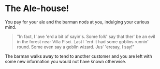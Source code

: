 # The Ale-house!

You pay for your ale and the barman nods at you, indulging your curious mind.

> "In fact, I 'ave 'erd a bit of sayin's. Some folk' say that ther' be an evil in the forest near Villa Pisci. Last I 'erd it had some goblins runnin' round. Some even say a goblin wizard. Jus' 'eresay, I say!"

The barman walks away to tend to another customer and you are left with some new information you would not have known otherwise.
